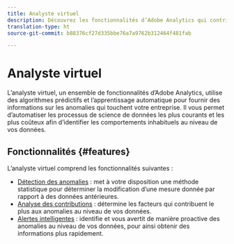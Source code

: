 ```yaml
---
title: Analyste virtuel
description: Découvrez les fonctionnalités d’Adobe Analytics qui contribuent à l’analyste virtuel.
translation-type: ht
source-git-commit: b88376cf27d335bbe76a7a9762b312464f481fab

---
```



# Analyste virtuel

L’analyste virtuel, un ensemble de fonctionnalités d’Adobe Analytics, utilise des algorithmes prédictifs et l’apprentissage automatique pour fournir des informations sur les anomalies qui touchent votre entreprise. Il vous permet d’automatiser les processus de science de données les plus courants et les plus coûteux afin d’identifier les comportements inhabituels au niveau de vos données.

## Fonctionnalités  {#features}

L’analyste virtuel comprend les fonctionnalités suivantes :

* [Détection des anomalies](c-anomaly-detection/anomaly-detection.md) : met à votre disposition une méthode statistique pour déterminer la modification d’une mesure donnée par rapport à des données antérieures.
* [ Analyse des contributions](contribution-analysis/run-contribution-analysis.md) : détermine les facteurs qui contribuent le plus aux anomalies au niveau de vos données.
* [ Alertes intelligentes](../c-intelligent-alerts/intellligent-alerts.md) : identifie et vous avertit de manière proactive des anomalies au niveau de vos données, pour ainsi obtenir des informations plus rapidement.
